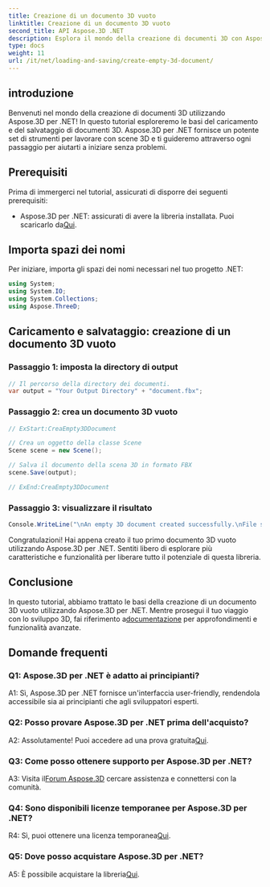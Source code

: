 ```yaml
---
title: Creazione di un documento 3D vuoto
linktitle: Creazione di un documento 3D vuoto
second_title: API Aspose.3D .NET
description: Esplora il mondo della creazione di documenti 3D con Aspose.3D per .NET. Crea, modifica e salva splendide scene 3D senza sforzo.
type: docs
weight: 11
url: /it/net/loading-and-saving/create-empty-3d-document/
---
```

## introduzione

Benvenuti nel mondo della creazione di documenti 3D utilizzando Aspose.3D per .NET! In questo tutorial esploreremo le basi del caricamento e del salvataggio di documenti 3D. Aspose.3D per .NET fornisce un potente set di strumenti per lavorare con scene 3D e ti guideremo attraverso ogni passaggio per aiutarti a iniziare senza problemi.

## Prerequisiti

Prima di immergerci nel tutorial, assicurati di disporre dei seguenti prerequisiti:

-  Aspose.3D per .NET: assicurati di avere la libreria installata. Puoi scaricarlo da[Qui](https://releases.aspose.com/3d/net/).

## Importa spazi dei nomi

Per iniziare, importa gli spazi dei nomi necessari nel tuo progetto .NET:

```csharp
using System;
using System.IO;
using System.Collections;
using Aspose.ThreeD;
```

## Caricamento e salvataggio: creazione di un documento 3D vuoto

### Passaggio 1: imposta la directory di output

```csharp
// Il percorso della directory dei documenti.
var output = "Your Output Directory" + "document.fbx";
```

### Passaggio 2: crea un documento 3D vuoto

```csharp
// ExStart:CreaEmpty3DDocument

// Crea un oggetto della classe Scene
Scene scene = new Scene();

// Salva il documento della scena 3D in formato FBX
scene.Save(output);

// ExEnd:CreaEmpty3DDocument
```

### Passaggio 3: visualizzare il risultato

```csharp
Console.WriteLine("\nAn empty 3D document created successfully.\nFile saved at " + output);
```

Congratulazioni! Hai appena creato il tuo primo documento 3D vuoto utilizzando Aspose.3D per .NET. Sentiti libero di esplorare più caratteristiche e funzionalità per liberare tutto il potenziale di questa libreria.

## Conclusione

 In questo tutorial, abbiamo trattato le basi della creazione di un documento 3D vuoto utilizzando Aspose.3D per .NET. Mentre prosegui il tuo viaggio con lo sviluppo 3D, fai riferimento a[documentazione](https://reference.aspose.com/3d/net/) per approfondimenti e funzionalità avanzate.

## Domande frequenti

### Q1: Aspose.3D per .NET è adatto ai principianti?

A1: Sì, Aspose.3D per .NET fornisce un'interfaccia user-friendly, rendendola accessibile sia ai principianti che agli sviluppatori esperti.

### Q2: Posso provare Aspose.3D per .NET prima dell'acquisto?

 A2: Assolutamente! Puoi accedere ad una prova gratuita[Qui](https://releases.aspose.com/).

### Q3: Come posso ottenere supporto per Aspose.3D per .NET?

 A3: Visita il[Forum Aspose.3D](https://forum.aspose.com/c/3d/18) cercare assistenza e connettersi con la comunità.

### Q4: Sono disponibili licenze temporanee per Aspose.3D per .NET?

 R4: Sì, puoi ottenere una licenza temporanea[Qui](https://purchase.aspose.com/temporary-license/).

### Q5: Dove posso acquistare Aspose.3D per .NET?

 A5: È possibile acquistare la libreria[Qui](https://purchase.aspose.com/buy).